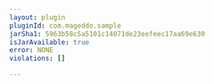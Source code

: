 ```yaml
---
layout: plugin
pluginId: com.mageddo.sample
jarSha1: 5963b58c5a5101c14071de23eefeec17aa69e630
isJarAvailable: true
error: NONE
violations: []

---
```

